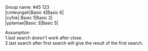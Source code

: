 Group name: #45 123<br />
|cmleungah|Basic 4|Basic 6|<br />
|cyfok| Basic 1|Basic 2|<br />
|yplamae|Basic 3|Basic 5|<br />

Assumption<br />
1.last search doesn't work after close.<br />
2.last search after first search will give the result of the first search.
